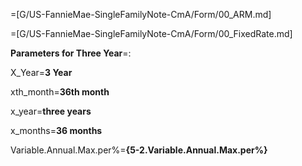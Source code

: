 =[G/US-FannieMae-SingleFamilyNote-CmA/Form/00_ARM.md]

=[G/US-FannieMae-SingleFamilyNote-CmA/Form/00_FixedRate.md]

<b>Parameters for Three Year</b>=:

X_Year=<b>3 Year</b>

xth_month=<b>36th month</b>

x_year=<b>three years</b>

x_months=<b>36 months</b>

Variable.Annual.Max.per%=<b>{5-2.Variable.Annual.Max.per%}</b>
